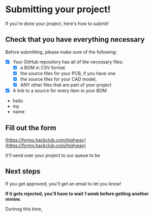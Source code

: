 # Submitting your project!

If you're done your project, here's how to submit!

## Check that you have everything necessary

Before submitting, please make sure of the following:
- [x] Your GitHub repository has all of the necessary files:
    - [x] a BOM in CSV format
    - [x] the source files for your PCB, if you have one
    - [x] the source files for your CAD model,
    - [x] ANY other files that are part of your project
- [x] A link to a source for every item in your BOM

- hello
- my
- name

## Fill out the form

[https://forms.hackclub.com/highway](https://forms.hackclub.com/highway)

It'll send over your project to our queue to be 

## Next steps

If you get approved, you'll get an email to let you know! 

**If it gets rejected, you'll have to wait 1 week before getting another review.** 

Durinng this time, 
